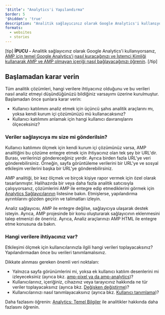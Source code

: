 ```yaml
---
'$title': "Analytics'i Yapılandırma"
$order: 5
'$hidden': 'true'
description: "Analitik sağlayıcınız olarak Google Analytics'i kullanıyorsanız, AMP için temel Google Analytics'i nasıl kuracağınızı ve İstemci Kimliği kullanarak AMP ve AMP olmayan içeriği nasıl bağlayacağınızı öğrenin..."
formats:
  - websites
  - stories
---
```


[tip] **İPUCU -** Analitik sağlayıcınız olarak Google Analytics'i kullanıyorsanız, [AMP için temel Google Analytics'i](https://developers.google.com/analytics/devguides/collection/amp-analytics/#basic_setup_to_measure_page_views) [nasıl kuracağınızı ve İstemci Kimliği kullanarak AMP ve AMP olmayan içeriği nasıl bağlayacağınızı öğrenin](https://support.google.com/analytics/answer/7486764). [/tip]

## Başlamadan karar verin

Tüm analitik çözümleri, hangi verilere ihtiyacınız olduğunu ve bu verileri nasıl analiz etmeyi düşündüğünüzü bildiğiniz varsayımı üzerine kurulmuştur. Başlamadan önce şunlara karar verin:

- Kullanıcı katılımını analiz etmek için üçüncü şahıs analitik araçlarını mı, yoksa kendi kurum içi çözümünüzü mü kullanacaksınız?
- Kullanıcı katılımını anlamak için hangi kullanıcı davranışlarını ölçeceksiniz?

### Veriler sağlayıcıya mı size mi gönderilsin?

Kullanıcı katılımını ölçmek için kendi kurum içi çözümünüz varsa, AMP analitiğini bu çözüme entegre etmek için ihtiyacınız olan tek şey bir URL'dir. Burası, verilerinizi göndereceğiniz yerdir. Ayrıca birden fazla URL'ye veri gönderebilirsiniz. Örneğin, sayfa görüntüleme verilerini bir URL'ye ve sosyal etkileşim verilerini başka bir URL'ye gönderebilirsiniz.

AMP analitiği, bir kez ölçmek ve birçok kişiye rapor vermek için özel olarak tasarlanmıştır. Halihazırda bir veya daha fazla analitik satıcısıyla çalışıyorsanız, çözümlerini AMP ile entegre edip etmediklerini görmek için [Analytics Sağlayıcılarının](analytics-vendors.md) listesine bakın. Etmişlerse, yapılandırma ayrıntılarını gözden geçirin ve talimatları izleyin.

Analiz sağlayıcısı, AMP ile entegre değilse, sağlayıcıya ulaşarak destek isteyin. Ayrıca, <a>AMP projesinde bir konu oluşturarak</a> sağlayıcının eklenmesini talep etmenizi de öneririz. Ayrıca, <a>Analiz araçlarınızı AMP HTML ile entegre etme</a> konusuna da bakın.

### Hangi verilere ihtiyacınız var?

Etkileşimi ölçmek için kullanıcılarınızla ilgili hangi verileri toplayacaksınız? Yapılandırmadan önce bu verileri tanımlamalısınız.

Dikkate alınması gereken önemli veri noktaları:

- Yalnızca sayfa görünümlerini mi, yoksa ek kullanıcı katılım desenlerini mi izleyeceksiniz (ayrıca bkz. [amp-pixel ya da amp-analytics](analytics_basics.md#use-amp-pixel-or-amp-analytics))?
- Kullanıcılarınız, içeriğiniz, cihazınız veya tarayıcınız hakkında ne tür veriler toplayacaksınız (ayrıca bkz. [Değişken değiştirme](analytics_basics.md#variable-substitution))?
- Kullanıcılarınızı nasıl tanımlayacaksınız (ayrıca bkz. [Kullanıcı tanımlama](analytics_basics.md#user-identification))?

Daha fazlasını öğrenin: [Analytics: Temel Bilgiler](analytics_basics.md) ile analitikler hakkında daha fazlasını öğrenin.

